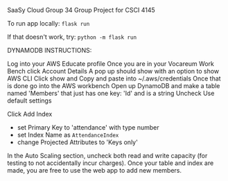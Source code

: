 SaaSy Cloud Group 34
Group Project for CSCI 4145

To run app locally: 
`flask run`

If that doesn't work, try: 
`python -m flask run`


DYNAMODB INSTRUCTIONS:

Log into your AWS Educate profile
Once you are in your Vocareum Work Bench click Account Details
A pop up should show with an option to show AWS CLI
Click show and Copy and paste into ~/.aws/credentials
Once that is done go into the AWS workbench
Open up DynamoDB and make a table named 'Members' that just has one key: 'Id' and is a string
Uncheck Use default settings

Click Add Index
* set Primary Key to 'attendance' with type number
* set Index Name as `AttendanceIndex`
* change Projected Attributes to 'Keys only'

In the Auto Scaling section, uncheck both read and write capacity (for testing to not accidentally incur charges).
Once your table and index are made, you are free to use the web app to add new members.
